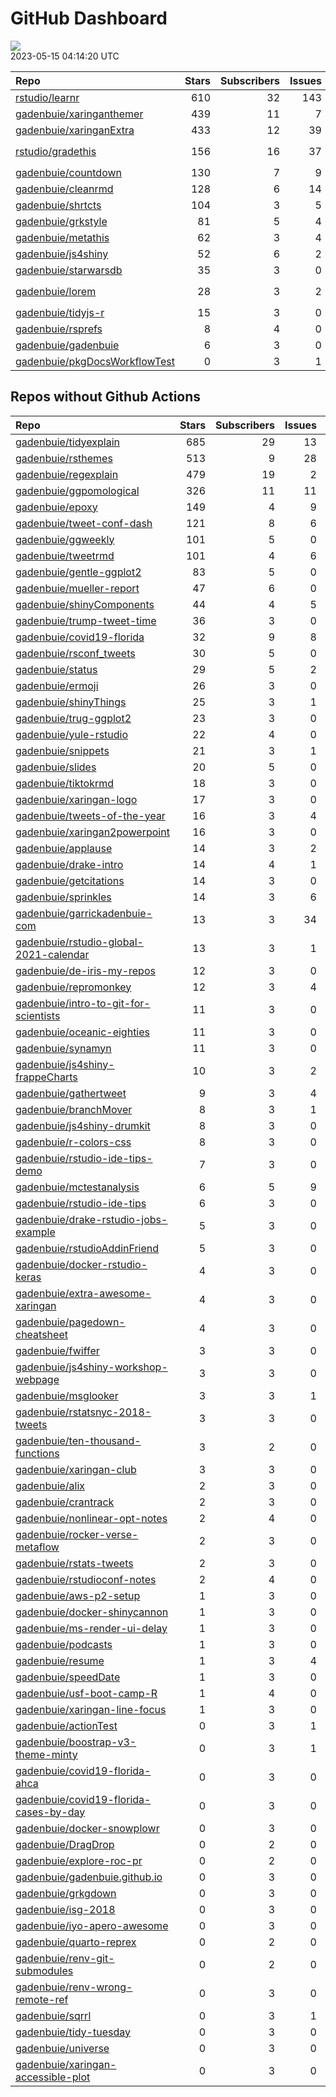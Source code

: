 GitHub Dashboard
================

![](https://github.com/gadenbuie/status/workflows/Render%20Status/badge.svg)  
2023-05-15 04:14:20 UTC

| Repo                                                                              | Stars | Subscribers | Issues | Forks | Status                                                                                                                                                                                                                                                                                                                                                                                                                              | Commit                                                                                                                                                                                                         |
|:----------------------------------------------------------------------------------|------:|------------:|-------:|------:|:------------------------------------------------------------------------------------------------------------------------------------------------------------------------------------------------------------------------------------------------------------------------------------------------------------------------------------------------------------------------------------------------------------------------------------|:---------------------------------------------------------------------------------------------------------------------------------------------------------------------------------------------------------------|
| [rstudio/learnr](https://github.com/rstudio/learnr)                               |   610 |          32 |    143 |   234 | [![](https://github.com/rstudio/learnr/workflows/R-CMD-check/badge.svg)](https://github.com/rstudio/learnr/actions/runs/4931142633) [![](https://github.com/rstudio/learnr/workflows/pkgdown/badge.svg)](https://github.com/rstudio/learnr/actions/runs/4931142632)                                                                                                                                                                 | <a href="https://github.com/rstudio/learnr/commit/9e18b55d2622b1715d5fe808c19f555d639c4a39" title="Give better hint for checkbox questions created with `question()` in `try_again` message (#783)">9e18b5</a> |
| [gadenbuie/xaringanthemer](https://github.com/gadenbuie/xaringanthemer)           |   439 |          11 |      7 |    25 | [![](https://github.com/gadenbuie/xaringanthemer/workflows/R-CMD-check/badge.svg)](https://github.com/gadenbuie/xaringanthemer/actions/runs/2896369407) [![](https://github.com/gadenbuie/xaringanthemer/workflows/Package%20Maintenance/badge.svg)](https://github.com/gadenbuie/xaringanthemer/actions/runs/2896369421)                                                                                                           | <a href="https://github.com/gadenbuie/xaringanthemer/commit/85091cd16af5a938b6d927ff5f6b0fe990ee0e63" title="v0.4.2">85091c</a>                                                                                |
| [gadenbuie/xaringanExtra](https://github.com/gadenbuie/xaringanExtra)             |   433 |          12 |     39 |    36 | [![](https://github.com/gadenbuie/xaringanExtra/workflows/tic/badge.svg)](https://github.com/gadenbuie/xaringanExtra/actions/runs/4912047427)                                                                                                                                                                                                                                                                                       | <a href="https://github.com/gadenbuie/xaringanExtra/commit/f394e9290e3fece7893a03f62973a3399d6bdd68" title="chore: Update npm package minimatch">f394e9</a>                                                    |
| [rstudio/gradethis](https://github.com/rstudio/gradethis)                         |   156 |          16 |     37 |    39 | [![](https://github.com/rstudio/gradethis/workflows/R-CMD-check/badge.svg)](https://github.com/rstudio/gradethis/actions/runs/4964409840) [![](https://github.com/rstudio/gradethis/workflows/Package%20Maintenance/badge.svg)](https://github.com/rstudio/gradethis/actions/runs/4964409863) [![](https://github.com/rstudio/gradethis/workflows/pkgdown/badge.svg)](https://github.com/rstudio/gradethis/actions/runs/4964409841) | <a href="https://github.com/rstudio/gradethis/commit/712fcfab0a8a43a9bec73697aa9c1a40d9f6cc25" title="Add default arguments to `gradethis_equal()` (#347)">712fcf</a>                                          |
| [gadenbuie/countdown](https://github.com/gadenbuie/countdown)                     |   130 |           7 |      9 |    12 | [![](https://github.com/gadenbuie/countdown/workflows/R-CMD-check/badge.svg)](https://github.com/gadenbuie/countdown/actions/runs/2894811247)                                                                                                                                                                                                                                                                                       | <a href="https://github.com/gadenbuie/countdown/commit/ed61a5a97ea596ad1538baeca1887a8c8a8300be" title="docs: Update readme install instructions">ed61a5</a>                                                   |
| [gadenbuie/cleanrmd](https://github.com/gadenbuie/cleanrmd)                       |   128 |           6 |     14 |     5 | [![](https://github.com/gadenbuie/cleanrmd/workflows/Package%20Maintenance/badge.svg)](https://github.com/gadenbuie/cleanrmd/actions/runs/2496648519) [![](https://github.com/gadenbuie/cleanrmd/workflows/R-CMD-check/badge.svg)](https://github.com/gadenbuie/cleanrmd/actions/runs/2496648483)                                                                                                                                   | <a href="https://github.com/gadenbuie/cleanrmd/commit/e7657526ef8a333f210dcc1f62932b9f296073df" title="docs: Fix <meta> links to pkg docs">e76575</a>                                                          |
| [gadenbuie/shrtcts](https://github.com/gadenbuie/shrtcts)                         |   104 |           3 |      5 |     4 | [![](https://github.com/gadenbuie/shrtcts/workflows/R-CMD-check/badge.svg)](https://github.com/gadenbuie/shrtcts/actions/runs/4976403894) [![](https://github.com/gadenbuie/shrtcts/workflows/pkgdown/badge.svg)](https://github.com/gadenbuie/shrtcts/actions/runs/3644905688)                                                                                                                                                     | <a href="https://github.com/gadenbuie/shrtcts/commit/41051cf25ee8bfd66da45315013ade9d894435bd" title="Use gadenbuie/status/actions/status-update-rcmdcheck">41051c</a>                                         |
| [gadenbuie/grkstyle](https://github.com/gadenbuie/grkstyle)                       |    81 |           5 |      4 |    12 | [![](https://github.com/gadenbuie/grkstyle/workflows/R-CMD-check/badge.svg)](https://github.com/gadenbuie/grkstyle/actions/runs/2800870453)                                                                                                                                                                                                                                                                                         | <a href="https://github.com/gadenbuie/grkstyle/commit/2dac4d789cf6db339deaf53e6d20f9262ed3fbb9" title="getOptions --> getOption (#9)">2dac4d</a>                                                               |
| [gadenbuie/metathis](https://github.com/gadenbuie/metathis)                       |    62 |           3 |      4 |     3 | [![](https://github.com/gadenbuie/metathis/workflows/R-CMD-check/badge.svg)](https://github.com/gadenbuie/metathis/actions/runs/4911375245) [![](https://github.com/gadenbuie/metathis/workflows/pkgdown/badge.svg)](https://github.com/gadenbuie/metathis/actions/runs/4415643376)                                                                                                                                                 | <a href="https://github.com/gadenbuie/metathis/commit/b3864194935feecdc228425f053efda3b986231f" title="Increment version number to 1.1.3.9000">b38641</a>                                                      |
| [gadenbuie/js4shiny](https://github.com/gadenbuie/js4shiny)                       |    52 |           6 |      2 |     3 | [![](https://github.com/gadenbuie/js4shiny/workflows/R-CMD-check/badge.svg)](https://github.com/gadenbuie/js4shiny/actions/runs/4976355314) [![](https://github.com/gadenbuie/js4shiny/workflows/pkgdown/badge.svg)](https://github.com/gadenbuie/js4shiny/actions/runs/3644896848)                                                                                                                                                 | <a href="https://github.com/gadenbuie/js4shiny/commit/6709d66f4d5f44d1b4b3d2389cc91259f223aa35" title="Switch to r-lib/actions GHA workflows">6709d6</a>                                                       |
| [gadenbuie/starwarsdb](https://github.com/gadenbuie/starwarsdb)                   |    35 |           3 |      0 |     2 | [![](https://github.com/gadenbuie/starwarsdb/workflows/R-CMD-check/badge.svg)](https://github.com/gadenbuie/starwarsdb/actions/runs/4911358515) [![](https://github.com/gadenbuie/starwarsdb/workflows/pkgdown/badge.svg)](https://github.com/gadenbuie/starwarsdb/actions/runs/3649990339)                                                                                                                                         | <a href="https://github.com/gadenbuie/starwarsdb/commit/1421b5fa7ce7fd0e41ebcf94cc8698adc5fb2bbb" title="New pkgdown site and small readme updates">1421b5</a>                                                 |
| [gadenbuie/lorem](https://github.com/gadenbuie/lorem)                             |    28 |           3 |      2 |     2 | [![](https://github.com/gadenbuie/lorem/workflows/Package%20Maintenance/badge.svg)](https://github.com/gadenbuie/lorem/actions/runs/4386344236) [![](https://github.com/gadenbuie/lorem/workflows/R-CMD-check/badge.svg)](https://github.com/gadenbuie/lorem/actions/runs/4386344210) [![](https://github.com/gadenbuie/lorem/workflows/pkgdown/badge.svg)](https://github.com/gadenbuie/lorem/actions/runs/4386344195)             | <a href="https://github.com/gadenbuie/lorem/commit/79113db73d002a0f486f3670881fe5e03a7e88da" title="ci: Don't close/create a new pkgdown preview comment">79113d</a>                                           |
| [gadenbuie/tidyjs-r](https://github.com/gadenbuie/tidyjs-r)                       |    15 |           3 |      0 |     1 | [![](https://github.com/gadenbuie/tidyjs-r/workflows/.github/workflows/update-tidyjs.yaml/badge.svg)](https://github.com/gadenbuie/tidyjs-r/actions/runs/4975359665)                                                                                                                                                                                                                                                                | <a href="https://github.com/gadenbuie/tidyjs-r/commit/08d01a7dd6d90a799a52b18cf4cf19f2b287d3d8" title="Use latest tidy">08d01a</a>                                                                             |
| [gadenbuie/rsprefs](https://github.com/gadenbuie/rsprefs)                         |     8 |           4 |      0 |     0 | [![](https://github.com/gadenbuie/rsprefs/workflows/R-CMD-check/badge.svg)](https://github.com/gadenbuie/rsprefs/actions/runs/3654131930) [![](https://github.com/gadenbuie/rsprefs/workflows/pkgdown/badge.svg)](https://github.com/gadenbuie/rsprefs/actions/runs/3654131929)                                                                                                                                                     | <a href="https://github.com/gadenbuie/rsprefs/commit/cc88d731d5f1dbee17c4e251397ca73b645390c9" title="2022-12-08 update prefs">cc88d7</a>                                                                      |
| [gadenbuie/gadenbuie](https://github.com/gadenbuie/gadenbuie)                     |     6 |           3 |      0 |     6 | [![](https://github.com/gadenbuie/gadenbuie/workflows/Metrics/badge.svg)](https://github.com/gadenbuie/gadenbuie/actions/runs/4976134156)                                                                                                                                                                                                                                                                                           | <a href="https://github.com/gadenbuie/gadenbuie/commit/940b2c29836f9106784ced1b2e725aa1070f4e9d" title="Update github-metrics.svg - [Skip GitHub Action]">940b2c</a>                                           |
| [gadenbuie/pkgDocsWorkflowTest](https://github.com/gadenbuie/pkgDocsWorkflowTest) |     0 |           3 |      1 |     0 | [![](https://github.com/gadenbuie/pkgDocsWorkflowTest/workflows/pkgdown/badge.svg)](https://github.com/gadenbuie/pkgDocsWorkflowTest/actions/runs/2183678548)                                                                                                                                                                                                                                                                       | <a href="https://github.com/gadenbuie/pkgDocsWorkflowTest/commit/ea84ec2d65abc5b1c640e54d029111f2b9832402" title="test rmarkdon situation">ea84ec</a>                                                          |

## Repos without Github Actions

| Repo                                                                                                | Stars | Subscribers | Issues | Forks |
|:----------------------------------------------------------------------------------------------------|------:|------------:|-------:|------:|
| [gadenbuie/tidyexplain](https://github.com/gadenbuie/tidyexplain)                                   |   685 |          29 |     13 |   127 |
| [gadenbuie/rsthemes](https://github.com/gadenbuie/rsthemes)                                         |   513 |           9 |     28 |    38 |
| [gadenbuie/regexplain](https://github.com/gadenbuie/regexplain)                                     |   479 |          19 |      2 |    26 |
| [gadenbuie/ggpomological](https://github.com/gadenbuie/ggpomological)                               |   326 |          11 |     11 |    21 |
| [gadenbuie/epoxy](https://github.com/gadenbuie/epoxy)                                               |   149 |           4 |      9 |     8 |
| [gadenbuie/tweet-conf-dash](https://github.com/gadenbuie/tweet-conf-dash)                           |   121 |           8 |      6 |    76 |
| [gadenbuie/ggweekly](https://github.com/gadenbuie/ggweekly)                                         |   101 |           5 |      0 |    10 |
| [gadenbuie/tweetrmd](https://github.com/gadenbuie/tweetrmd)                                         |   101 |           4 |      6 |    13 |
| [gadenbuie/gentle-ggplot2](https://github.com/gadenbuie/gentle-ggplot2)                             |    83 |           5 |      0 |    20 |
| [gadenbuie/mueller-report](https://github.com/gadenbuie/mueller-report)                             |    47 |           6 |      0 |    26 |
| [gadenbuie/shinyComponents](https://github.com/gadenbuie/shinyComponents)                           |    44 |           4 |      5 |     4 |
| [gadenbuie/trump-tweet-time](https://github.com/gadenbuie/trump-tweet-time)                         |    36 |           3 |      0 |     0 |
| [gadenbuie/covid19-florida](https://github.com/gadenbuie/covid19-florida)                           |    32 |           9 |      8 |     9 |
| [gadenbuie/rsconf_tweets](https://github.com/gadenbuie/rsconf_tweets)                               |    30 |           5 |      0 |    13 |
| [gadenbuie/status](https://github.com/gadenbuie/status)                                             |    29 |           5 |      2 |     6 |
| [gadenbuie/ermoji](https://github.com/gadenbuie/ermoji)                                             |    26 |           3 |      0 |     0 |
| [gadenbuie/shinyThings](https://github.com/gadenbuie/shinyThings)                                   |    25 |           3 |      1 |     3 |
| [gadenbuie/trug-ggplot2](https://github.com/gadenbuie/trug-ggplot2)                                 |    23 |           3 |      0 |     9 |
| [gadenbuie/yule-rstudio](https://github.com/gadenbuie/yule-rstudio)                                 |    22 |           4 |      0 |     9 |
| [gadenbuie/snippets](https://github.com/gadenbuie/snippets)                                         |    21 |           3 |      1 |     6 |
| [gadenbuie/slides](https://github.com/gadenbuie/slides)                                             |    20 |           5 |      0 |    14 |
| [gadenbuie/tiktokrmd](https://github.com/gadenbuie/tiktokrmd)                                       |    18 |           3 |      0 |     0 |
| [gadenbuie/xaringan-logo](https://github.com/gadenbuie/xaringan-logo)                               |    17 |           3 |      0 |    17 |
| [gadenbuie/tweets-of-the-year](https://github.com/gadenbuie/tweets-of-the-year)                     |    16 |           3 |      4 |     2 |
| [gadenbuie/xaringan2powerpoint](https://github.com/gadenbuie/xaringan2powerpoint)                   |    16 |           3 |      0 |     1 |
| [gadenbuie/applause](https://github.com/gadenbuie/applause)                                         |    14 |           3 |      2 |     1 |
| [gadenbuie/drake-intro](https://github.com/gadenbuie/drake-intro)                                   |    14 |           4 |      1 |     5 |
| [gadenbuie/getcitations](https://github.com/gadenbuie/getcitations)                                 |    14 |           3 |      0 |     4 |
| [gadenbuie/sprinkles](https://github.com/gadenbuie/sprinkles)                                       |    14 |           3 |      6 |     1 |
| [gadenbuie/garrickadenbuie-com](https://github.com/gadenbuie/garrickadenbuie-com)                   |    13 |           3 |     34 |     6 |
| [gadenbuie/rstudio-global-2021-calendar](https://github.com/gadenbuie/rstudio-global-2021-calendar) |    13 |           3 |      1 |     4 |
| [gadenbuie/de-iris-my-repos](https://github.com/gadenbuie/de-iris-my-repos)                         |    12 |           3 |      0 |     0 |
| [gadenbuie/repromonkey](https://github.com/gadenbuie/repromonkey)                                   |    12 |           3 |      4 |     0 |
| [gadenbuie/intro-to-git-for-scientists](https://github.com/gadenbuie/intro-to-git-for-scientists)   |    11 |           3 |      0 |     2 |
| [gadenbuie/oceanic-eighties](https://github.com/gadenbuie/oceanic-eighties)                         |    11 |           3 |      0 |     5 |
| [gadenbuie/synamyn](https://github.com/gadenbuie/synamyn)                                           |    11 |           3 |      0 |     0 |
| [gadenbuie/js4shiny-frappeCharts](https://github.com/gadenbuie/js4shiny-frappeCharts)               |    10 |           3 |      2 |     3 |
| [gadenbuie/gathertweet](https://github.com/gadenbuie/gathertweet)                                   |     9 |           3 |      4 |     2 |
| [gadenbuie/branchMover](https://github.com/gadenbuie/branchMover)                                   |     8 |           3 |      1 |     2 |
| [gadenbuie/js4shiny-drumkit](https://github.com/gadenbuie/js4shiny-drumkit)                         |     8 |           3 |      0 |     1 |
| [gadenbuie/r-colors-css](https://github.com/gadenbuie/r-colors-css)                                 |     8 |           3 |      0 |     2 |
| [gadenbuie/rstudio-ide-tips-demo](https://github.com/gadenbuie/rstudio-ide-tips-demo)               |     7 |           3 |      0 |     2 |
| [gadenbuie/mctestanalysis](https://github.com/gadenbuie/mctestanalysis)                             |     6 |           5 |      9 |     2 |
| [gadenbuie/rstudio-ide-tips](https://github.com/gadenbuie/rstudio-ide-tips)                         |     6 |           3 |      0 |     1 |
| [gadenbuie/drake-rstudio-jobs-example](https://github.com/gadenbuie/drake-rstudio-jobs-example)     |     5 |           3 |      0 |     0 |
| [gadenbuie/rstudioAddinFriend](https://github.com/gadenbuie/rstudioAddinFriend)                     |     5 |           3 |      0 |     0 |
| [gadenbuie/docker-rstudio-keras](https://github.com/gadenbuie/docker-rstudio-keras)                 |     4 |           3 |      0 |     1 |
| [gadenbuie/extra-awesome-xaringan](https://github.com/gadenbuie/extra-awesome-xaringan)             |     4 |           3 |      0 |     3 |
| [gadenbuie/pagedown-cheatsheet](https://github.com/gadenbuie/pagedown-cheatsheet)                   |     4 |           3 |      0 |     0 |
| [gadenbuie/fwiffer](https://github.com/gadenbuie/fwiffer)                                           |     3 |           3 |      0 |     0 |
| [gadenbuie/js4shiny-workshop-webpage](https://github.com/gadenbuie/js4shiny-workshop-webpage)       |     3 |           3 |      0 |     5 |
| [gadenbuie/msglooker](https://github.com/gadenbuie/msglooker)                                       |     3 |           3 |      1 |     0 |
| [gadenbuie/rstatsnyc-2018-tweets](https://github.com/gadenbuie/rstatsnyc-2018-tweets)               |     3 |           3 |      0 |     0 |
| [gadenbuie/ten-thousand-functions](https://github.com/gadenbuie/ten-thousand-functions)             |     3 |           2 |      0 |     0 |
| [gadenbuie/xaringan-club](https://github.com/gadenbuie/xaringan-club)                               |     3 |           3 |      0 |     0 |
| [gadenbuie/alix](https://github.com/gadenbuie/alix)                                                 |     2 |           3 |      0 |     0 |
| [gadenbuie/crantrack](https://github.com/gadenbuie/crantrack)                                       |     2 |           3 |      0 |     2 |
| [gadenbuie/nonlinear-opt-notes](https://github.com/gadenbuie/nonlinear-opt-notes)                   |     2 |           4 |      0 |     3 |
| [gadenbuie/rocker-verse-metaflow](https://github.com/gadenbuie/rocker-verse-metaflow)               |     2 |           3 |      0 |     0 |
| [gadenbuie/rstats-tweets](https://github.com/gadenbuie/rstats-tweets)                               |     2 |           3 |      0 |     0 |
| [gadenbuie/rstudioconf-notes](https://github.com/gadenbuie/rstudioconf-notes)                       |     2 |           4 |      0 |     0 |
| [gadenbuie/aws-p2-setup](https://github.com/gadenbuie/aws-p2-setup)                                 |     1 |           3 |      0 |     0 |
| [gadenbuie/docker-shinycannon](https://github.com/gadenbuie/docker-shinycannon)                     |     1 |           3 |      0 |     0 |
| [gadenbuie/ms-render-ui-delay](https://github.com/gadenbuie/ms-render-ui-delay)                     |     1 |           3 |      0 |     0 |
| [gadenbuie/podcasts](https://github.com/gadenbuie/podcasts)                                         |     1 |           3 |      0 |     0 |
| [gadenbuie/resume](https://github.com/gadenbuie/resume)                                             |     1 |           3 |      4 |     1 |
| [gadenbuie/speedDate](https://github.com/gadenbuie/speedDate)                                       |     1 |           3 |      0 |     1 |
| [gadenbuie/usf-boot-camp-R](https://github.com/gadenbuie/usf-boot-camp-R)                           |     1 |           4 |      0 |     3 |
| [gadenbuie/xaringan-line-focus](https://github.com/gadenbuie/xaringan-line-focus)                   |     1 |           3 |      0 |     0 |
| [gadenbuie/actionTest](https://github.com/gadenbuie/actionTest)                                     |     0 |           3 |      1 |     0 |
| [gadenbuie/boostrap-v3-theme-minty](https://github.com/gadenbuie/boostrap-v3-theme-minty)           |     0 |           3 |      1 |     1 |
| [gadenbuie/covid19-florida-ahca](https://github.com/gadenbuie/covid19-florida-ahca)                 |     0 |           3 |      0 |     0 |
| [gadenbuie/covid19-florida-cases-by-day](https://github.com/gadenbuie/covid19-florida-cases-by-day) |     0 |           3 |      0 |     0 |
| [gadenbuie/docker-snowplowr](https://github.com/gadenbuie/docker-snowplowr)                         |     0 |           3 |      0 |     0 |
| [gadenbuie/DragDrop](https://github.com/gadenbuie/DragDrop)                                         |     0 |           2 |      0 |     0 |
| [gadenbuie/explore-roc-pr](https://github.com/gadenbuie/explore-roc-pr)                             |     0 |           2 |      0 |     0 |
| [gadenbuie/gadenbuie.github.io](https://github.com/gadenbuie/gadenbuie.github.io)                   |     0 |           3 |      0 |     0 |
| [gadenbuie/grkgdown](https://github.com/gadenbuie/grkgdown)                                         |     0 |           3 |      0 |     0 |
| [gadenbuie/isg-2018](https://github.com/gadenbuie/isg-2018)                                         |     0 |           3 |      0 |     0 |
| [gadenbuie/iyo-apero-awesome](https://github.com/gadenbuie/iyo-apero-awesome)                       |     0 |           3 |      0 |     0 |
| [gadenbuie/quarto-reprex](https://github.com/gadenbuie/quarto-reprex)                               |     0 |           2 |      0 |     0 |
| [gadenbuie/renv-git-submodules](https://github.com/gadenbuie/renv-git-submodules)                   |     0 |           2 |      0 |     0 |
| [gadenbuie/renv-wrong-remote-ref](https://github.com/gadenbuie/renv-wrong-remote-ref)               |     0 |           3 |      0 |     0 |
| [gadenbuie/sqrrl](https://github.com/gadenbuie/sqrrl)                                               |     0 |           3 |      1 |     1 |
| [gadenbuie/tidy-tuesday](https://github.com/gadenbuie/tidy-tuesday)                                 |     0 |           3 |      0 |     0 |
| [gadenbuie/universe](https://github.com/gadenbuie/universe)                                         |     0 |           3 |      0 |     0 |
| [gadenbuie/xaringan-accessible-plot](https://github.com/gadenbuie/xaringan-accessible-plot)         |     0 |           3 |      0 |     0 |
